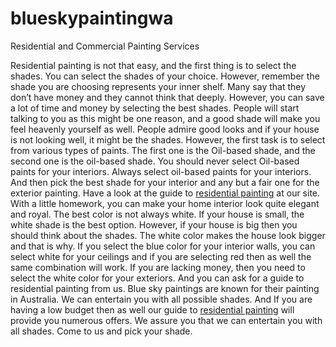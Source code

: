 # blueskypaintingwa
Residential and Commercial Painting Services

Residential painting is not that easy, and the first thing is to select the shades. You can select the shades of your choice. However, remember the shade you are choosing represents your inner shelf. Many say that they don’t have money and they cannot think that deeply. However, you can save a lot of time and money by selecting the best shades. People will start talking to you as this might be one reason, and a good shade will make you feel heavenly yourself as well. People admire good looks and if your house is not looking well, it might be the shades. However, the first task is to select from various types of paints. The first one is the Oil-based shade, and the second one is the oil-based shade. You should never select Oil-based paints for your interiors. Always select oil-based paints for your interiors. And then pick the best shade for your interior and any but a fair one for the exterior painting. Have a look at the guide to <a href="https://www.blueskypaintingwa.com.au/Blog_Painting_Blue_Sky_Painting_WA">residential painting</a> at our site.
With a little homework, you can make your home interior look quite elegant and royal. The best color is not always white. If your house is small, the white shade is the best option. However, if your house is big then you should think about the shades. The white color makes the house look bigger and that is why.
If you select the blue color for your interior walls, you can select white for your ceilings and if you are selecting red then as well the same combination will work. If you are lacking money, then you need to select the white color for your exteriors. And you can ask for a guide to residential painting from us. Blue sky paintings are known for their painting in Australia. We can entertain you with all possible shades. And If you are having a low budget then as well our guide to <a href="https://www.blueskypaintingwa.com.au">residential painting</a> will provide you numerous offers. We assure you that we can entertain you with all shades. Come to us and pick your shade.
